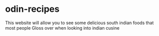# odin-recipes
This website will allow you to see some delicious south indian foods that most people 
Gloss over when looking into indian cusine

